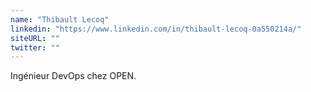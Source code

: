 ```yaml
---
name: "Thibault Lecoq"
linkedin: "https://www.linkedin.com/in/thibault-lecoq-0a550214a/"
siteURL: ""
twitter: ""
---
```

Ingénieur DevOps chez OPEN.
